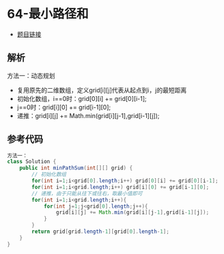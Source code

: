 # 64-最小路径和

- [题目链接](https://leetcode-cn.com/problems/minimum-path-sum/)

## 解析

方法一：动态规划
- 复用原先的二维数组，定义grid[i][j]代表从起点到i，j的最短距离
- 初始化数组，i==0时：grid[0][i] += grid[0][i-1];
- j==0时：grid[i][0] += grid[i-1][0];
- 递推：grid[i][j] += Math.min(grid[i][j-1],grid[i-1][j]);


## 参考代码
```Java
方法一：
class Solution {
    public int minPathSum(int[][] grid) {
        // 初始化数组
        for(int i=1;i<grid[0].length;i++) grid[0][i] += grid[0][i-1];
        for(int i=1;i<grid.length;i++) grid[i][0] += grid[i-1][0];
        // 递推，由于只能从往下或往右，取最小值即可
        for(int i=1;i<grid.length;i++){
            for(int j=1;j<grid[0].length;j++){
                grid[i][j] += Math.min(grid[i][j-1],grid[i-1][j]);
            }
        }
        return grid[grid.length-1][grid[0].length-1];
    }
}
```
